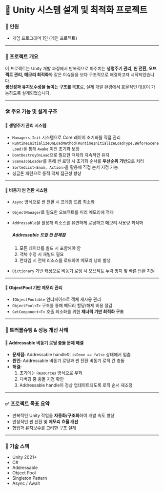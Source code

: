 # 🔧 Unity 시스템 설계 및 최적화 프로젝트

### 👤 인원  
- 게임 프로그래머 1인 (개인 프로젝트)

---

### 🎯 프로젝트 개요

이 프로젝트는 Unity 개발 과정에서 반복적으로 마주치는 **생명주기 관리, 씬 전환, 오브젝트 관리, 메모리 최적화**와 같은 이슈들을 보다 구조적으로 해결하고자 시작되었습니다.  
**생산성과 유지보수성을 높이는 구조를 목표**로, 실제 개발 환경에서 효율적인 대응이 가능하도록 설계되었습니다.

---

### 🛠 주요 기능 및 설계 구조

#### 🔹 생명주기 관리 시스템
- `Managers.Init` 시스템으로 Core 레이어 초기화를 직접 관리  
- `RuntimeInitializeOnLoadMethod(RuntimeInitializeLoadType.BeforeSceneLoad)`을 통해 `Awake` 이전 초기화 보장  
- `DontDestroyOnLoad`으로 필요한 객체의 지속적인 유지  
- `SceneJobLoader`를 통해 씬 로딩 시 초기화 순서를 **우선순위 기반**으로 처리  
- `SortedList<Enum, Action>`을 활용해 직접 순서 지정 가능  
- 싱글톤 패턴으로 동적 객체 접근성 향상

---

#### 🔹 비동기 씬 전환 시스템
- `Async` 방식으로 씬 전환 시 프레임 드롭 최소화  
- `ObjectManager`로 필요한 오브젝트를 미리 메모리에 적재  
- `Addressable`을 활용해 리소스를 유연하게 로딩하고 메모리 사용량 최적화  

  ##### Addressable 도입 전 문제점
  1. 모든 데이터를 빌드 시 포함해야 함  
  2. 객체 수정 시 재빌드 필요  
  3. 런타임 시 전체 리소스를 로드하여 메모리 낭비 발생  

- `Dictionary` 기반 캐싱으로 비동기 로딩 시 오브젝트 누락 방지 및 빠른 반환 지원

---

#### 🔹 ObjectPool 기반 메모리 관리
- `IObjectPoolable` 인터페이스로 객체 재사용 관리  
- `ObjectPool<T>` 구조를 통해 메모리 할당/해제 비용 절감  
- `GetComponent<T>` 호출 최소화를 위한 **제너릭 기반 최적화 구조**

---

### 🚀 트러블슈팅 & 성능 개선 사례

#### 🔸 Addressable 비동기 로딩 충돌 문제 해결
- **문제점:** Addressable handle이 `isDone == false` 상태에서 멈춤  
- **원인:** Addressable 비동기 로딩과 씬 전환 비동기 로직 간 충돌  
- **해결:**  
  1. 초기에는 `Resources` 방식으로 우회  
  2. 디버깅 중 충돌 지점 확인  
  3. Addressable handle이 정상 업데이트되도록 로직 순서 재조정  

---

### ✅ 프로젝트 목표 요약
- 반복적인 Unity 작업을 **자동화/구조화**하여 개발 속도 향상  
- 안정적인 씬 전환 및 **메모리 효율 개선**  
- 협업과 유지보수를 고려한 구조 설계

---

### 📁 기술 스택
- Unity 2021+
- C#
- Addressable
- Object Pool
- Singleton Pattern
- Async / Await
